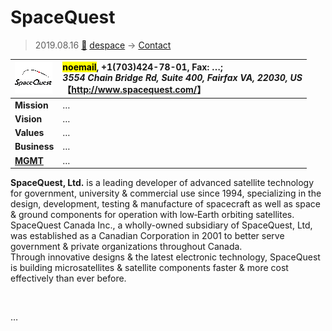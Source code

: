 # SpaceQuest
> 2019.08.16 [🚀](../../../index/index.md) [despace](../index.md) → [Contact](../contact.md)

|[![](../f/contact/s/spacequest_logo1_thumb.webp)](../f/contact/s/spacequest_logo1.webp)|<mark>noemail</mark>, +1(703)424-78-01, Fax: …;<br> *3554 Chain Bridge Rd, Suite 400, Fairfax VA, 22030, US*<br> 【<http://www.spacequest.com/>】|
|:-|:-|
|**Mission**|…|
|**Vision**|…|
|**Values**|…|
|**Business**|…|
|**[MGMT](../mgmt.md)**|…|

**SpaceQuest, Ltd.** is a leading developer of advanced satellite technology for government, university & commercial use since 1994, specializing in the design, development, testing & manufacture of spacecraft as well as space & ground components for operation with low‑Earth orbiting satellites.  
SpaceQuest Canada Inc., a wholly-owned subsidiary of SpaceQuest, Ltd, was established as a Canadian Corporation in 2001 to better serve government & private organizations throughout Canada.  
Through innovative designs & the latest electronic technology, SpaceQuest is building microsatellites & satellite components faster & more cost effectively than ever before.

<p style="page-break-after:always"> </p>

…

